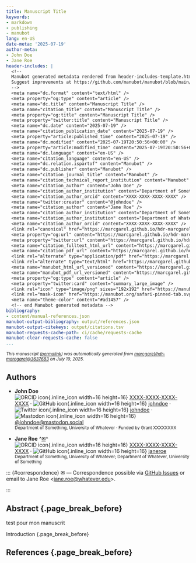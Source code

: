 ```yaml
---
title: Manuscript Title
keywords:
- markdown
- publishing
- manubot
lang: en-US
date-meta: '2025-07-19'
author-meta:
- John Doe
- Jane Roe
header-includes: |
  <!--
  Manubot generated metadata rendered from header-includes-template.html.
  Suggest improvements at https://github.com/manubot/manubot/blob/main/manubot/process/header-includes-template.html
  -->
  <meta name="dc.format" content="text/html" />
  <meta property="og:type" content="article" />
  <meta name="dc.title" content="Manuscript Title" />
  <meta name="citation_title" content="Manuscript Title" />
  <meta property="og:title" content="Manuscript Title" />
  <meta property="twitter:title" content="Manuscript Title" />
  <meta name="dc.date" content="2025-07-19" />
  <meta name="citation_publication_date" content="2025-07-19" />
  <meta property="article:published_time" content="2025-07-19" />
  <meta name="dc.modified" content="2025-07-19T20:50:56+00:00" />
  <meta property="article:modified_time" content="2025-07-19T20:50:56+00:00" />
  <meta name="dc.language" content="en-US" />
  <meta name="citation_language" content="en-US" />
  <meta name="dc.relation.ispartof" content="Manubot" />
  <meta name="dc.publisher" content="Manubot" />
  <meta name="citation_journal_title" content="Manubot" />
  <meta name="citation_technical_report_institution" content="Manubot" />
  <meta name="citation_author" content="John Doe" />
  <meta name="citation_author_institution" content="Department of Something, University of Whatever" />
  <meta name="citation_author_orcid" content="XXXX-XXXX-XXXX-XXXX" />
  <meta name="twitter:creator" content="@johndoe" />
  <meta name="citation_author" content="Jane Roe" />
  <meta name="citation_author_institution" content="Department of Something, University of Whatever" />
  <meta name="citation_author_institution" content="Department of Whatever, University of Something" />
  <meta name="citation_author_orcid" content="XXXX-XXXX-XXXX-XXXX" />
  <link rel="canonical" href="https://marcgarel.github.io/hdr-marcgarel/" />
  <meta property="og:url" content="https://marcgarel.github.io/hdr-marcgarel/" />
  <meta property="twitter:url" content="https://marcgarel.github.io/hdr-marcgarel/" />
  <meta name="citation_fulltext_html_url" content="https://marcgarel.github.io/hdr-marcgarel/" />
  <meta name="citation_pdf_url" content="https://marcgarel.github.io/hdr-marcgarel/manuscript.pdf" />
  <link rel="alternate" type="application/pdf" href="https://marcgarel.github.io/hdr-marcgarel/manuscript.pdf" />
  <link rel="alternate" type="text/html" href="https://marcgarel.github.io/hdr-marcgarel/v/363768321dacfb8fcb6f72fcf5e2e43be8632a48/" />
  <meta name="manubot_html_url_versioned" content="https://marcgarel.github.io/hdr-marcgarel/v/363768321dacfb8fcb6f72fcf5e2e43be8632a48/" />
  <meta name="manubot_pdf_url_versioned" content="https://marcgarel.github.io/hdr-marcgarel/v/363768321dacfb8fcb6f72fcf5e2e43be8632a48/manuscript.pdf" />
  <meta property="og:type" content="article" />
  <meta property="twitter:card" content="summary_large_image" />
  <link rel="icon" type="image/png" sizes="192x192" href="https://manubot.org/favicon-192x192.png" />
  <link rel="mask-icon" href="https://manubot.org/safari-pinned-tab.svg" color="#ad1457" />
  <meta name="theme-color" content="#ad1457" />
  <!-- end Manubot generated metadata -->
bibliography:
- content/manual-references.json
manubot-output-bibliography: output/references.json
manubot-output-citekeys: output/citations.tsv
manubot-requests-cache-path: ci/cache/requests-cache
manubot-clear-requests-cache: false
...
```







<small><em>
This manuscript
([permalink](https://marcgarel.github.io/hdr-marcgarel/v/363768321dacfb8fcb6f72fcf5e2e43be8632a48/))
was automatically generated
from [marcgarel/hdr-marcgarel@3637683](https://github.com/marcgarel/hdr-marcgarel/tree/363768321dacfb8fcb6f72fcf5e2e43be8632a48)
on July 19, 2025.
</em></small>



## Authors



+ **John Doe**
  <br>
    ![ORCID icon](images/orcid.svg){.inline_icon width=16 height=16}
    [XXXX-XXXX-XXXX-XXXX](https://orcid.org/XXXX-XXXX-XXXX-XXXX)
    · ![GitHub icon](images/github.svg){.inline_icon width=16 height=16}
    [johndoe](https://github.com/johndoe)
    · ![Twitter icon](images/twitter.svg){.inline_icon width=16 height=16}
    [johndoe](https://twitter.com/johndoe)
    · ![Mastodon icon](images/mastodon.svg){.inline_icon width=16 height=16}
    [\@johndoe@mastodon.social](https://mastodon.social/@johndoe)
    <br>
  <small>
     Department of Something, University of Whatever
     · Funded by Grant XXXXXXXX
  </small>

+ **Jane Roe**
  ^[✉](#correspondence)^<br>
    ![ORCID icon](images/orcid.svg){.inline_icon width=16 height=16}
    [XXXX-XXXX-XXXX-XXXX](https://orcid.org/XXXX-XXXX-XXXX-XXXX)
    · ![GitHub icon](images/github.svg){.inline_icon width=16 height=16}
    [janeroe](https://github.com/janeroe)
    <br>
  <small>
     Department of Something, University of Whatever; Department of Whatever, University of Something
  </small>


::: {#correspondence}
✉ — Correspondence possible via [GitHub Issues](https://github.com/marcgarel/hdr-marcgarel/issues)
or email to
Jane Roe \<jane.roe@whatever.edu\>.


:::


## Abstract {.page_break_before}

test pour mon manuscrit 


Introduction {.page_break_before}


## References {.page_break_before}

<!-- Explicitly insert bibliography here -->
<div id="refs"></div>

